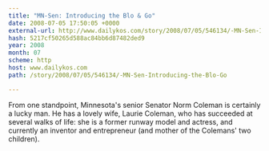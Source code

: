 ```yaml
---
title: "MN-Sen: Introducing the Blo & Go"
date: 2008-07-05 17:50:05 +0000
external-url: http://www.dailykos.com/story/2008/07/05/546134/-MN-Sen-Introducing-the-Blo-Go
hash: 5217cf50265d588ac84bb6d87482ded9
year: 2008
month: 07
scheme: http
host: www.dailykos.com
path: /story/2008/07/05/546134/-MN-Sen-Introducing-the-Blo-Go

---
```


From one standpoint, Minnesota's senior Senator Norm Coleman is certainly a lucky man. He has a lovely wife, Laurie Coleman, who has succeeded at several walks of life: she is a former runway model and actress, and currently an inventor and entrepreneur (and mother of the Colemans' two children).
